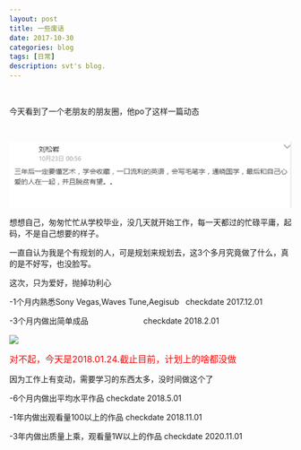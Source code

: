 ```yaml
---
layout: post
title: 一些废话
date: 2017-10-30
categories: blog
tags: [日常]
description: svt's blog.
---
```


<center>
    <p><img src="" align="center"></p>
</center>


今天看到了一个老朋友的朋友圈，他po了这样一篇动态

<center>
    <p><img src="/img/pic1.png" align="center"></p>
</center>
想想自己，匆匆忙忙从学校毕业，没几天就开始工作，每一天都过的忙碌平庸，起码，不是自己想要的样子。

一直自认为我是个有规划的人，可是规划来规划去，这3个多月究竟做了什么，真的是不好写，也没脸写。

这次，只为爱好，抛掉功利心

-1个月内熟悉Sony Vegas,Waves Tune,Aegisub   checkdate 2017.12.01

-3个月内做出简单成品                         checkdate 2018.2.01


<p><img src="https://ss0.bdstatic.com/70cFvHSh_Q1YnxGkpoWK1HF6hhy/it/u=1926174712,1518552164&fm=27&gp=0.jpg" align="center"></p>

<font size="3" color="red" align="center">对不起，今天是2018.01.24.截止目前，计划上的啥都没做</font>

因为工作上有变动，需要学习的东西太多，没时间做这个了

-6个月内做出平均水平作品                     checkdate 2018.5.01

-1年内做出观看量100以上的作品                checkdate 2018.11.01

-3年内做出质量上乘，观看量1W以上的作品        checkdate 2020.11.01
